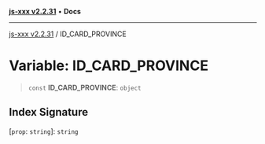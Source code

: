 [**js-xxx v2.2.31**](../README.md) • **Docs**

***

[js-xxx v2.2.31](../README.md) / ID\_CARD\_PROVINCE

# Variable: ID\_CARD\_PROVINCE

> `const` **ID\_CARD\_PROVINCE**: `object`

## Index Signature

 \[`prop`: `string`\]: `string`
